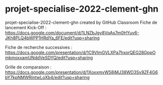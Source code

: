 # projet-specialise-2022-clement-ghn
projet-specialise-2022-clement-ghn created by GitHub Classroom
Fiche de lancement Kick-Off :
https://docs.google.com/document/d/1LNZbJgy8VqAs7m0HYuv6-JKh8PLQ4bWPP1HRdYa_6FE/edit?usp=sharing

Fiche de recherche successives :
https://docs.google.com/presentation/d/1C9VlmGVLXPa7hxorQEG28GppOmkmoxxamUNddVeSDYQ/edit?usp=sharing

Grille de comparaison :
https://docs.google.com/presentation/d/1XoxxmyW58jMJ38WD3Sv9ZF4G6bY7kpNMWRintwLoXb4/edit?usp=sharing
